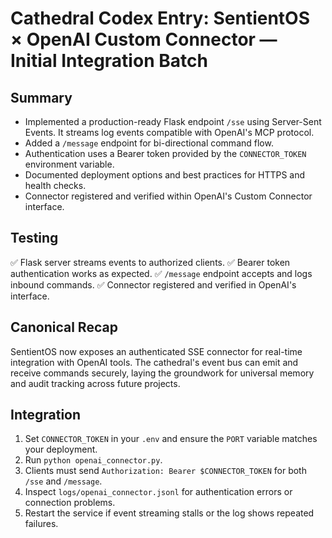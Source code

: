 # Cathedral Codex Entry: SentientOS × OpenAI Custom Connector — Initial Integration Batch

## Summary
- Implemented a production-ready Flask endpoint `/sse` using Server-Sent Events. It streams log events compatible with OpenAI's MCP protocol.
- Added a `/message` endpoint for bi-directional command flow.
- Authentication uses a Bearer token provided by the `CONNECTOR_TOKEN` environment variable.
- Documented deployment options and best practices for HTTPS and health checks.
- Connector registered and verified within OpenAI's Custom Connector interface.

## Testing
✅ Flask server streams events to authorized clients.
✅ Bearer token authentication works as expected.
✅ `/message` endpoint accepts and logs inbound commands.
✅ Connector registered and verified in OpenAI's interface.

## Canonical Recap
SentientOS now exposes an authenticated SSE connector for real-time integration with OpenAI tools. The cathedral's event bus can emit and receive commands securely, laying the groundwork for universal memory and audit tracking across future projects.

## Integration
1. Set `CONNECTOR_TOKEN` in your `.env` and ensure the `PORT` variable matches your deployment.
2. Run `python openai_connector.py`.
3. Clients must send `Authorization: Bearer $CONNECTOR_TOKEN` for both `/sse` and `/message`.
4. Inspect `logs/openai_connector.jsonl` for authentication errors or connection problems.
5. Restart the service if event streaming stalls or the log shows repeated failures.
